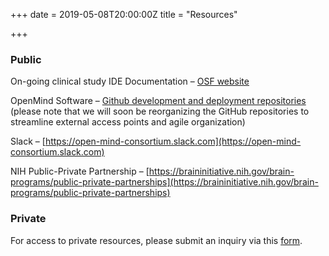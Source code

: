 +++
date = 2019-05-08T20:00:00Z
title = "Resources"

+++
### Public

On-going clinical study IDE Documentation – [OSF website](https://osf.io/ya5jf/)

OpenMind Software – [Github development and deployment repositories](https://github.com/openmind-consortium) (please note that we will soon be reorganizing the GitHub repositories to streamline external access points and agile organization)

Slack – [https://open-mind-consortium.slack.com](https://open-mind-consortium.slack.com)

NIH Public-Private Partnership – [https://braininitiative.nih.gov/brain-programs/public-private-partnerships](https://braininitiative.nih.gov/brain-programs/public-private-partnerships)

### Private

For access to private resources, please submit an inquiry via this [form](https://docs.google.com/forms/d/1mkkpLdxARdc__DjZ-8z9cXuDaDoTXtI4mF0St_YPhrU/prefill).